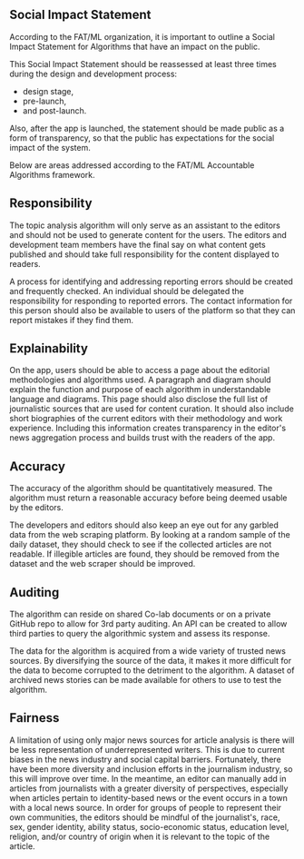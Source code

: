 
## Social Impact Statement

According to the FAT/ML organization, it is important to outline a Social Impact Statement for Algorithms that have an impact on the public. 

This Social Impact Statement should be reassessed at least three times during the design and development process:

- design stage,
- pre-launch,
- and post-launch.

Also, after the app is launched, the statement should be made public as a form of transparency, so that the public has expectations for the social impact of the system.

Below are areas addressed according to the FAT/ML Accountable Algorithms framework.

## Responsibility

The topic analysis algorithm will only serve as an assistant to the editors and should not be used to generate content for the users. The editors and development team members have the final say on what content gets published and should take full responsibility for the content displayed to readers.

A process for identifying and addressing reporting errors should be created and frequently checked. An individual should be delegated the responsibility for responding to reported errors. The contact information for this person should also be available to users of the platform so that they can report mistakes if they find them.

## Explainability

On the app, users should be able to access a page about the editorial methodologies and algorithms used. A paragraph and diagram should explain the function and purpose of each algorithm in understandable language and diagrams. This page should also disclose the full list of journalistic sources that are used for content curation. It should also include short biographies of the current editors with their methodology and work experience. Including this information creates transparency in the editor's news aggregation process and builds trust with the readers of the app. 

## Accuracy

The accuracy of the algorithm should be quantitatively measured. The algorithm must return a reasonable accuracy before being deemed usable by the editors.

The developers and editors should also keep an eye out for any garbled data from the web scraping platform. By looking at a random sample of the daily dataset, they should check to see if the collected articles are not readable. If illegible articles are found, they should be removed from the dataset and the web scraper should be improved.  

## Auditing

The algorithm can reside on shared Co-lab documents or on a private GitHub repo to allow for 3rd party auditing. An API can be created to allow third parties to query the algorithmic system and assess its response.

The data for the algorithm is acquired from a wide variety of trusted news sources. By diversifying the source of the data, it makes it more difficult for the data to become corrupted to the detriment to the algorithm. A dataset of archived news stories can be made available for others to use to test the algorithm.


## Fairness

A limitation of using only major news sources for article analysis is there will be less representation of underrepresented writers. This is due to current biases in the news industry and social capital barriers. Fortunately, there have been more diversity and inclusion efforts in the journalism industry, so this will improve over time. In the meantime, an editor can manually add in articles from journalists with a greater diversity of perspectives, especially when articles pertain to identity-based news or the event occurs in a town with a local news source. In order for groups of people to represent their own communities, the editors should be mindful of the journalist's, race, sex, gender identity, ability status, socio-economic status, education level, religion, and/or country of origin when it is relevant to the topic of the article.

